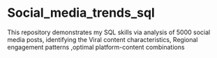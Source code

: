 # Social_media_trends_sql
This repository demonstrates my SQL skills via analysis of 5000 social media posts, identifying the Viral content characteristics, Regional engagement patterns ,optimal platform-content combinations
